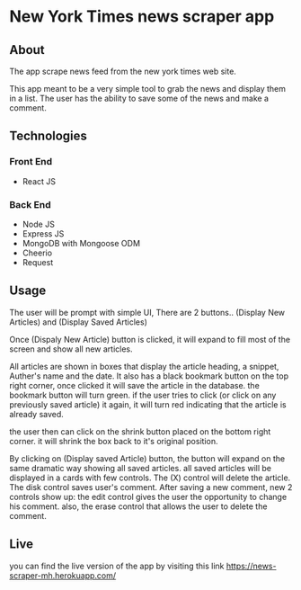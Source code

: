 # New York Times news scraper app

## About
The app scrape news feed from the new york times web site.

This app meant to be a very simple tool to grab the news and display them in a list. The user has the ability to save some of the news and make a comment.


## Technologies

### Front End

  - React JS
  
### Back End
  
  - Node JS
  - Express JS
  - MongoDB with Mongoose ODM
  - Cheerio
  - Request


## Usage
The user will be prompt with simple UI, There are 2 buttons.. (Display New Articles) and (Display Saved Articles)

Once (Dispaly New Article) button is clicked, it will expand to fill most of the screen and show all new articles.

All articles are shown in boxes that display the article heading, a snippet, Auther's name and the date. It also has a black bookmark button on the top right corner, once clicked it will save the article in the database. the bookmark button will turn green. if the user tries to click (or click on any previously saved article) it again, it will turn red indicating that the article is already saved.

the user then can click on the shrink button placed on the bottom right corner. it will shrink the box back to it's original position.

By clicking on (Display saved Article) button, the button will expand on the same dramatic way showing all saved articles. all saved articles will be displayed in a cards with few controls. The (X) control will delete the article. The disk control saves user's comment. After saving a new comment, new 2 controls show up: the edit control gives the user the opportunity to change his comment. also, the erase control that allows the user to delete the comment.

## Live
you can find the live version of the app by visiting this link
https://news-scraper-mh.herokuapp.com/
